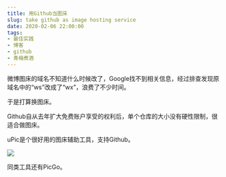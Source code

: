 ```yaml
---
title: 用Github当图床
slug: take github as image hosting service
date: 2020-02-06 22:00:00
tags:
- 最佳实践
- 博客
- github
- 青梅煮酒
---
```


微博图床的域名不知道什么时候改了，Google找不到相关信息，经过排查发现原域名中的“ws”改成了“wx”，浪费了不少时间。

于是打算换图床。

<!--more-->

Github自从去年扩大免费账户享受的权利后，单个仓库的大小没有硬性限制，很适合做图床。

uPic是个很好用的图床辅助工具，支持Github。

![](https://raw.githubusercontent.com/xbot/image-hosting/master/blog/2020-02-06-22-15-47-ZgK2fi.png)

同类工具还有PicGo。